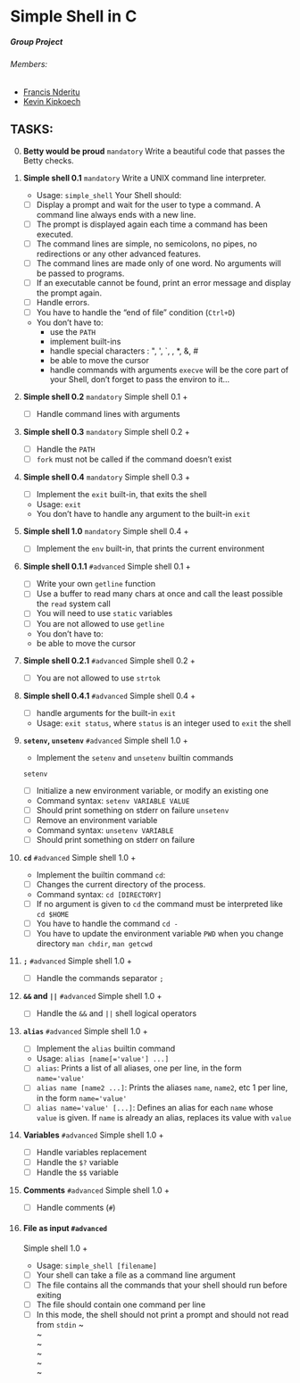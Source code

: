 # Simple Shell in C
##### Group Project
###### Members:
- [Francis Nderitu](https://github.com/Gus-Victrix "Visit github account")
- [Kevin Kipkoech](https://github.com/Kevin7744 "Visit github  account")

## TASKS:
0. **Betty would be proud**				`mandatory`
	Write a beautiful code that passes the Betty checks.

1. **Simple shell 0.1**					`mandatory`
	Write a UNIX command line interpreter.

	* Usage: `simple_shell`
	Your Shell should:

	* [ ] Display a prompt and wait for the user to type a command. A command line always ends with a new line.
	* [ ] The prompt is displayed again each time a command has been executed.
	* [ ] The command lines are simple, no semicolons, no pipes, no redirections or any other advanced features.
	* [ ] The command lines are made only of one word. No arguments will be passed to programs.
	* [ ] If an executable cannot be found, print an error message and display the prompt again.
	* [ ] Handle errors.
	* [ ] You have to handle the “end of file” condition (`Ctrl+D`)
	* You don’t have to:
		* use the `PATH`
		* implement built-ins
		* handle special characters : ", ', `, \, *, &, #
		* be able to move the cursor
		* handle commands with arguments
	`execve` will be the core part of your Shell, don’t forget to pass the environ to it…

2. **Simple shell 0.2**					`mandatory`
	Simple shell 0.1 +
	* [ ] Handle command lines with arguments

3. **Simple shell 0.3**					`mandatory`
	Simple shell 0.2 +
	* [ ] Handle the `PATH`
	* [ ] `fork` must not be called if the command doesn’t exist

4. **Simple shell 0.4**					`mandatory`
	Simple shell 0.3 +
	* [ ] Implement the `exit` built-in, that exits the shell
	* Usage: `exit`
	* You don’t have to handle any argument to the built-in `exit`

5. **Simple shell 1.0**					`mandatory`
	Simple shell 0.4 +
	* [ ] Implement the `env` built-in, that prints the current environment

6. **Simple shell 0.1.1**				`#advanced`
	Simple shell 0.1 +

	* [ ] Write your own `getline` function
	* [ ] Use a buffer to read many chars at once and call the least possible the `read` system call
	* [ ] You will need to use `static` variables
	* [ ] You are not allowed to use `getline`
	* You don’t have to:

	- be able to move the cursor

7. **Simple shell 0.2.1**				`#advanced`
	Simple shell 0.2 +

	* [ ] You are not allowed to use `strtok`
8. **Simple shell 0.4.1**				`#advanced`
	Simple shell 0.4 +

	* [ ] handle arguments for the built-in `exit`
	* Usage: `exit status`, where `status` is an integer used to `exit` the shell

9. **`setenv`, `unsetenv`**					`#advanced`
	Simple shell 1.0 +

	* Implement the `setenv` and `unsetenv` builtin commands

	`setenv`
	* [ ] Initialize a new environment variable, or modify an existing one
	* Command syntax: `setenv VARIABLE VALUE`
	* [ ] Should print something on stderr on failure
	`unsetenv`
	* [ ] Remove an environment variable
	* Command syntax: `unsetenv VARIABLE`
	* [ ] Should print something on stderr on failure

10. **`cd`**								`#advanced`
	Simple shell 1.0 +

	* Implement the builtin command `cd`:

	* [ ] Changes the current directory of the process.
	* Command syntax: `cd [DIRECTORY]`
	* [ ] If no argument is given to `cd` the command must be interpreted like `cd $HOME`
	* [ ] You have to handle the command `cd -`
	* [ ] You have to update the environment variable `PWD` when you change directory
	`man chdir`, `man getcwd`

11. **`;`**								`#advanced`
	Simple shell 1.0 +

	* [ ] Handle the commands separator `;`

12. **`&&` and `||`**						`#advanced`
	Simple shell 1.0 +

	* [ ] Handle the `&&` and `||` shell logical operators

13. **`alias`**							`#advanced`
	Simple shell 1.0 +

	* [ ] Implement the `alias` builtin command
	* Usage: `alias [name[='value'] ...]`
	* [ ] `alias`: Prints a list of all aliases, one per line, in the form `name='value'`
	* [ ] `alias name [name2 ...]`: Prints the aliases `name`, `name2`, etc 1 per line, in the form `name='value'`
	* [ ] `alias name='value' [...]`: Defines an alias for each `name` whose `value` is given. If `name` is already an alias, replaces its value with `value`

14. **Variables**						`#advanced`
	Simple shell 1.0 +

	* [ ] Handle variables replacement
	* [ ] Handle the `$?` variable
	* [ ] Handle the `$$` variable

15. **Comments**							`#advanced`
	Simple shell 1.0 +

	* [ ] Handle comments (`#`)

16. #### **File as input**					`#advanced`
	Simple shell 1.0 +

	* Usage: `simple_shell [filename]`
	* [ ] Your shell can take a file as a command line argument
	* [ ] The file contains all the commands that your shell should run before exiting
	* [ ] The file should contain one command per line
	* [ ] In this mode, the shell should not print a prompt and should not read from `stdin`
~                                                                                                              
~                                                                                                              
~                                                                                                              
~                                                                                                              
~                                                                                                              
~                                                          

